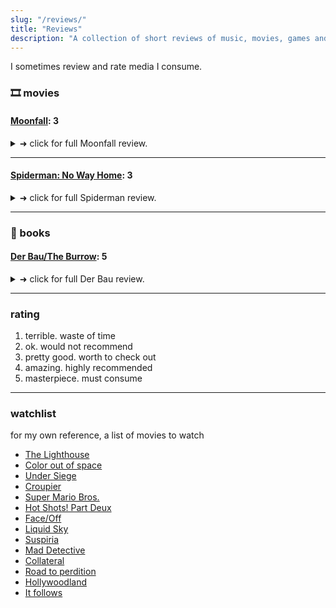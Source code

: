 ```yaml
---
slug: "/reviews/"
title: "Reviews"
description: "A collection of short reviews of music, movies, games and books."
---
```


I sometimes review and rate media I consume.

### 🎞 movies

#### [Moonfall](https://www.imdb.com/title/tt5834426/): 3

<details><summary markdown="span">➜ click for full Moonfall review.</summary>

If you enjoy apocalyptic movies (uh, like most other Emmerich movies) and conspiracy theories I can recommend it.
I love everything about the moon so I had to watch this. This movie is so full of tropes it made it hard to watch at times.
Some convoluted family relations and characters I did not care to follow, but John Bradley saved it for me.
We learn that anyone can fly and operate a space shuttle under any conditions with some helpful comments by a pro.
Watch it for the destruction and great visuals - the rest is a bit meh. People who care about realism in science fiction will probably get very mad watching this.

should have been on the soundtrack: https://www.youtube.com/watch?v=I9MZNEXrElw

</details>

---

#### [Spiderman: No Way Home](https://www.imdb.com/title/tt10872600/): 3

<details><summary markdown="span">➜ click for full Spiderman review.</summary>

Overall it was entertaining, everything looked very much like CGI. When Willem Dafoe first appeared I thought they completely animated him, same with Tobey Maguire. Not sure if this was intended effect, but they looked like using a bad bluescreen. The superhero effects were good otherwise, but the faces had this uncanny valley feeling to them.
The story is based on an interesting concept on multiverses and it was my first contact with how the DC(?) universe handles these different time and storylines.I love about the multiverse that you can imagine all kinds of stories and it is still all in contained in a "consistent" universe.  
All in all i don't regret seeing the movie, but you also have not missed much if you don't see it.

</details>

---

### 📖 books

#### [Der Bau/The Burrow](https://de.m.wikisource.org/wiki/Der_Bau_(Kafka)): 5

<details><summary markdown="span">➜ click for full Der Bau review.</summary>

Read this. Like most Kafka stories it is short. The story is centered around the paranoid protagonist describing life in his burrow and the measures he(?) takes to secure it from his enemies. For example the protagonist is trying to decide if he should keep an entrance so he can escape in emergencies. But then the escape hatch could be used by the enemy to invade the burrow. It seems this is a problem that can't be solved and only the beginning of the protagonists paranoia.  
In my mind the protagonist is a badger, it seemed to fit the story as I imagined it.
</details>

---

### rating

1. terrible. waste of time
1. ok. would not recommend
1. pretty good. worth to check out
1. amazing. highly recommended
1. masterpiece. must consume

---

### watchlist 

for my own reference, a list of movies to watch

- [The Lighthouse](https://www.imdb.com/title/tt7984734/)
- [Color out of space](https://www.imdb.com/title/tt5073642/)
- [Under Siege](https://www.imdb.com/title/tt0105690/)
- [Croupier](https://m.imdb.com/title/tt0159382/)
- [Super Mario Bros.](https://www.imdb.com/title/tt0108255/)
- [Hot Shots! Part Deux](https://www.imdb.com/title/tt0107144/)
- [Face/Off](https://www.imdb.com/title/tt0119094/)
- [Liquid Sky](https://www.imdb.com/title/tt0085852/)
- [Suspiria](https://www.imdb.com/title/tt0076786)
- [Mad Detective](https://www.imdb.com/title/tt0969269/)
- [Collateral](https://www.imdb.com/title/tt0369339/)
- [Road to perdition](https://www.imdb.com/title/tt0257044)
- [Hollywoodland](https://www.imdb.com/title/tt0427969/)
- [It follows](https://www.imdb.com/title/tt3235888/)

<!-- 
//template
### 🎶 music
### 🎮 games

#### [<title-goes-here>](<link-to-source>) 
<details><summary markdown="span">➜ click for full X review.</summary>

review details here.

</details>
--->